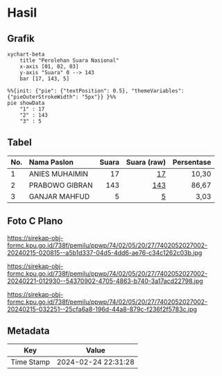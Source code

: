 # Hasil

## Grafik

```mermaid
xychart-beta
    title "Perolehan Suara Nasional"
    x-axis [01, 02, 03]
    y-axis "Suara" 0 --> 143
    bar [17, 143, 5]
```

```mermaid
%%{init: {"pie": {"textPosition": 0.5}, "themeVariables": {"pieOuterStrokeWidth": "5px"}} }%%
pie showData
    "1" : 17
    "2" : 143
    "3" : 5
```

## Tabel

| No. | Nama Paslon    | Suara | Suara (raw) | Persentase |
|:--- |:-------------- | -----:| -----------:| ----------:|
| 1   | ANIES MUHAIMIN | 17    | [17][p-1]   | 10,30      |
| 2   | PRABOWO GIBRAN | 143   | [143][p-2]  | 86,67      |
| 3   | GANJAR MAHFUD  | 5     | [5][p-3]    | 3,03       |


[p-1]: https://github.com/gigit-pemilu/pemilu-2024/blob/main/pilpres/hitung-suara/sub/74-sulawesi-tenggara/sub/02-konawe/sub/05-sampara/sub/2027-totombe-jaya/sub/002-tps/sub/paslon-1.txt
[p-2]: https://github.com/gigit-pemilu/pemilu-2024/blob/main/pilpres/hitung-suara/sub/74-sulawesi-tenggara/sub/02-konawe/sub/05-sampara/sub/2027-totombe-jaya/sub/002-tps/sub/paslon-2.txt
[p-3]: https://github.com/gigit-pemilu/pemilu-2024/blob/main/pilpres/hitung-suara/sub/74-sulawesi-tenggara/sub/02-konawe/sub/05-sampara/sub/2027-totombe-jaya/sub/002-tps/sub/paslon-3.txt

## Foto C Plano

https://sirekap-obj-formc.kpu.go.id/738f/pemilu/ppwp/74/02/05/20/27/7402052027002-20240215-020815--a5b1d337-04d5-4dd6-ae76-c34c1262c03b.jpg

https://sirekap-obj-formc.kpu.go.id/738f/pemilu/ppwp/74/02/05/20/27/7402052027002-20240221-012930--54370902-4705-4863-b740-3a17acd22798.jpg

https://sirekap-obj-formc.kpu.go.id/738f/pemilu/ppwp/74/02/05/20/27/7402052027002-20240215-032251--25cfa6a8-196d-44a8-879c-f236f2f5783c.jpg


## Metadata

| Key        | Value               |
| ---------- | ------------------- |
| Time Stamp | 2024-02-24 22:31:28 |



